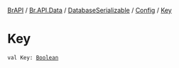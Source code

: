 [BrAPI](../../../index.md) / [Br.API.Data](../../index.md) / [DatabaseSerializable](../index.md) / [Config](index.md) / [Key](./-key.md)

# Key

`val Key: `[`Boolean`](https://kotlinlang.org/api/latest/jvm/stdlib/kotlin/-boolean/index.html)